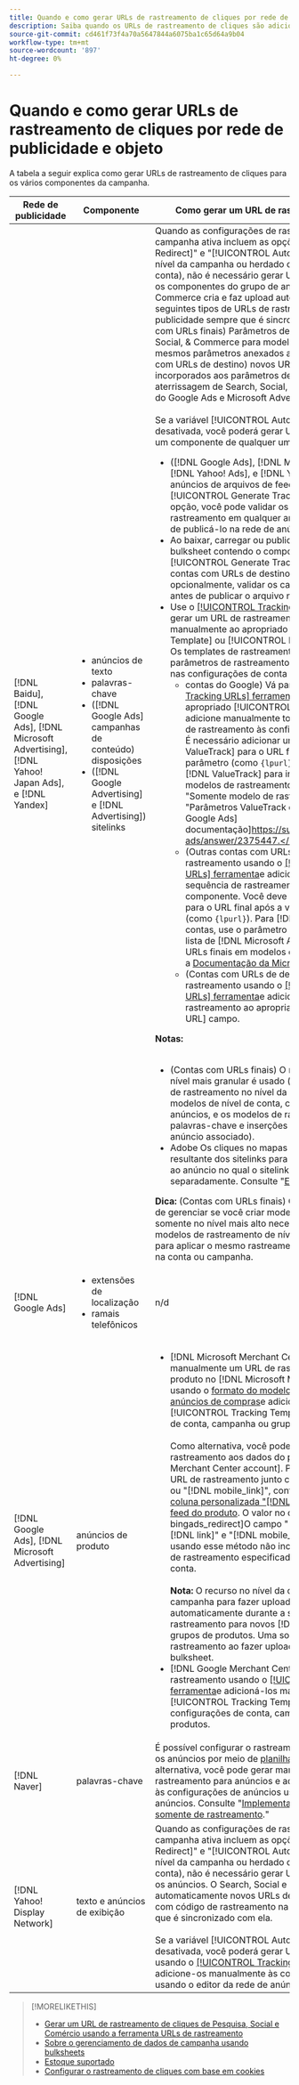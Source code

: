 ```yaml
---
title: Quando e como gerar URLs de rastreamento de cliques por rede de publicidade e objeto
description: Saiba quando os URLs de rastreamento de cliques são adicionados automaticamente e quando e como adicioná-los manualmente para vários componentes do Campaign.
source-git-commit: cd461f73f4a70a5647844a6075ba1c65d64a9b04
workflow-type: tm+mt
source-wordcount: '897'
ht-degree: 0%

---
```


# Quando e como gerar URLs de rastreamento de cliques por rede de publicidade e objeto

A tabela a seguir explica como gerar URLs de rastreamento de cliques para os vários componentes da campanha.

| Rede de publicidade | Componente | Como gerar um URL de rastreamento de cliques |
| ---- | ---- | ---- |
| [!DNL Baidu], [!DNL Google Ads], [!DNL Microsoft Advertising], [!DNL Yahoo! Japan Ads], e [!DNL Yandex] | <ul><li>anúncios de texto</li><li>palavras-chave</li><li>([!DNL Google Ads] campanhas de conteúdo) disposições</li><li>([!DNL Google Advertising] e [!DNL Advertising]) sitelinks</li></ul> | Quando as configurações de rastreamento de uma campanha ativa incluem as opções &quot;[!UICONTROL EF Redirect]&quot; e &quot;[!UICONTROL Auto Upload]&quot; (definido no nível da campanha ou herdado das configurações da conta), não é necessário gerar URLs de rastreamento para os componentes do grupo de anúncios. Search, Social, &amp; Commerce cria e faz upload automaticamente dos seguintes tipos de URLs de rastreamento na rede de publicidade sempre que é sincronizado com ela: a) (contas com URLs finais) Parâmetros de rastreamento de Search, Social, &amp; Commerce para modelos de rastreamento e os mesmos parâmetros anexados aos URLs finais, b) (contas com URLs de destino) novos URLs de destino incorporados aos parâmetros de sufixo da página de aterrissagem de Search, Social, &amp; Commerce e c) (contas do Google Ads e Microsoft Advertising).<br><br>Se a variável [!UICONTROL Auto Upload] estiver desativada, você poderá gerar URLs de rastreamento para um componente de qualquer uma das seguintes maneiras:<ul><li>([!DNL Google Ads], [!DNL Microsoft Advertising], [!DNL Yahoo! Ads], e [!DNL Yandex]) Ao publicar anúncios de arquivos de feed, selecione a variável [!UICONTROL Generate Tracking URLs] opção. Como opção, você pode validar os campos do modelo de rastreamento em qualquer arquivo de bulksheet antes de publicá-lo na rede de anúncios.</li><li>Ao baixar, carregar ou publicar um arquivo de bulksheet contendo o componente, selecione o [!UICONTROL Generate Tracking URLs] opção. Para contas com URLs de destino, você pode, opcionalmente, validar os campos URL base/URL final antes de publicar o arquivo na rede de publicidade</li><li>Use o [[!UICONTROL Tracking URLs] ferramenta](/help/search-social-commerce/tools/click-tracking-url-generate.md) para gerar um URL de rastreamento e adicioná-lo manualmente ao apropriado [!UICONTROL Tracking Template] ou [!UICONTROL Base URL] campo. <b>Nota:</b> Os templates de rastreamento gerados não incluem parâmetros de rastreamento adicionais especificados nas configurações de conta ou campanha.<ul><li>contas do Google) Vá para a página [[!UICONTROL Tracking URLs] ferramenta](/help/search-social-commerce/tools/click-tracking-url-generate.md), copie o valor na tela no apropriado [!UICONTROL Tracking Template] e adicione manualmente toda a cadeia de caracteres de rastreamento às configurações do componente. É necessário adicionar um [!DNL Google Ads] [!DNL ValueTrack] para o URL final após a variável `&url=` parâmetro (como `{lpurl}`). Para obter uma lista de [!DNL ValueTrack] para indicar URLs finais em modelos de rastreamento, consulte os parâmetros &quot;Somente modelo de rastreamento&quot; na seção &quot;Parâmetros ValueTrack disponíveis&quot; no [[!DNL Google Ads] documentação]https://support.google.com/google-ads/answer/2375447.</li><li>(Outras contas com URLs finais) Gere um URL de rastreamento usando o [[!UICONTROL Tracking URLs] ferramenta](/help/search-social-commerce/tools/click-tracking-url-generate.md)e adicione manualmente toda a sequência de rastreamento às configurações do componente. Você deve adicionar um parâmetro para o URL final após a variável `&url=` parâmetro (como `{lpurl}`). Para [!DNL Yahoo! Japan Ads] contas, use o parâmetro `{lpurl}`. Para obter uma lista de [!DNL Microsoft Advertising] para indicar URLs finais em modelos de rastreamento, consulte a [Documentação da Microsoft Advertising](https://help.bingads.microsoft.com/#apex/3/en/56799).</li><li>(Contas com URLs de destino) Gere um URL de rastreamento usando o [[!UICONTROL Tracking URLs] ferramenta](/help/search-social-commerce/tools/click-tracking-url-generate.md)e adicione manualmente o URL de rastreamento ao apropriado [!UICONTROL Base URL] campo.</li></ul></li></ul><b>Notas:</b><br><br><ul><li>(Contas com URLs finais) O modelo de rastreamento no nível mais granular é usado (por exemplo, um modelo de rastreamento no nível da palavra-chave substitui os modelos de nível de conta, campanha e grupo de anúncios, e os modelos de rastreamento para palavras-chave e inserções substituem aqueles para o anúncio associado).</li><li>Adobe Os cliques no mapas de publicidade e a receita resultante dos sitelinks para a palavra-chave associada ao anúncio no qual o sitelink está incluído, não separadamente. Consulte &quot;[Estoque suportado](/help/search-social-commerce/introduction/supported-inventory.md).&quot;</li></ul><b>Dica:</b> (Contas com URLs finais) O rastreamento é mais fácil de gerenciar se você criar modelos de rastreamento somente no nível mais alto necessário, por exemplo, modelos de rastreamento de nível de conta ou campanha para aplicar o mesmo rastreamento a todas as entidades na conta ou campanha. |
| [!DNL Google Ads] | <ul><li>extensões de localização</li><li>ramais telefônicos</li></ul> | n/d |
| [!DNL Google Ads], [!DNL Microsoft Advertising] | anúncios de produto | <ul><li>[!DNL Microsoft Merchant Center] Contas do: crie manualmente um URL de rastreamento para cada produto no [!DNL Microsoft Merchant Center] conta usando o [formato do modelo de rastreamento para anúncios de compras](/help/search-social-commerce/tracking/formats-click-tracking-microsoft.md)e adicioná-lo manualmente à [!UICONTROL Tracking Template] nas configurações de conta, campanha ou grupo de produtos.<br><br>Como alternativa, você pode adicionar o URL de rastreamento aos dados do produto no [!DNL Microsoft Merchant Center account]. Para fazer isso, inclua o URL de rastreamento junto com o valor no &quot;[!DNL link]&quot; ou &quot;[!DNL mobile_link]&quot;, conforme apropriado, em uma [coluna personalizada &quot;[!DNL bingads_redirect]&quot; no feed do produto](https://help.ads.microsoft.com/#apex/3/en/51084). O valor no campo &quot;[!DNL bingads_redirect]O campo &quot; substitui os valores no &quot;[!DNL link]&quot; e &quot;[!DNL mobile_link]&quot;. Os URLs gerados usando esse método não incluem nenhum parâmetro de rastreamento especificado nas configurações da conta.<br><br><b>Nota:</b> O recurso no nível da conta e no nível da campanha para fazer upload do rastreamento automaticamente durante a sincronização não gera o rastreamento para novos [!DNL Microsoft Advertising] grupos de produtos. Uma solução alternativa é gerar o rastreamento ao fazer upload ou publicar uma bulksheet.</li><li>[!DNL Google Merchant Center] Contas: gere URLs de rastreamento usando o [[!UICONTROL Tracking URLs] ferramenta](/help/search-social-commerce/tools/click-tracking-url-generate.md)e adicioná-los manualmente à [!UICONTROL Tracking Template] campos nas configurações de conta, campanha ou grupo de produtos.</li></ul> |
| [!DNL Naver] | palavras-chave | É possível configurar o rastreamento de cliques para todos os anúncios por meio de [planilhas em massa](/help/search-social-commerce/campaign-management/bulksheets/bulksheet-about.md). Como alternativa, você pode gerar manualmente URLs de rastreamento para anúncios e adicioná-los manualmente às configurações de anúncios usando o editor da rede de anúncios. Consulte &quot;[Implementar [!DNL Naver] contas somente de rastreamento](/help/search-social-commerce/campaign-management/naver-tracking-only-account-implement.md).&quot; |
| [!DNL Yahoo! Display Network] | texto e anúncios de exibição | Quando as configurações de rastreamento de uma campanha ativa incluem as opções &quot;[!UICONTROL EF Redirect]&quot; e &quot;[!UICONTROL Auto Upload]&quot; (definido no nível da campanha ou herdado das configurações da conta), não é necessário gerar URLs de rastreamento para os anúncios. O Search, Social e Commerce cria e carrega automaticamente novos URLs de destino incorporados com código de rastreamento na rede de anúncios sempre que é sincronizado com ela.<br><br>Se a variável [!UICONTROL Auto Upload] estiver desativada, você poderá gerar URLs de rastreamento usando o [[!UICONTROL Tracking URLs] ferramenta](/help/search-social-commerce/tools/click-tracking-url-generate.md)e adicione-os manualmente às configurações de anúncio usando o editor da rede de anúncios. |

>[!MORELIKETHIS]
>
>* [Gerar um URL de rastreamento de cliques de Pesquisa, Social e Comércio usando a ferramenta URLs de rastreamento](/help/search-social-commerce/tools/click-tracking-url-generate.md)
>* [Sobre o gerenciamento de dados de campanha usando bulksheets](/help/search-social-commerce/campaign-management/bulksheets/bulksheet-about.md)
>* [Estoque suportado](/help/search-social-commerce/introduction/supported-inventory.md)
>* [Configurar o rastreamento de cliques com base em cookies](/help/search-social-commerce/tracking/click-tracking-set-up.md)

